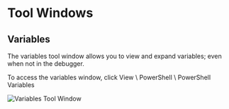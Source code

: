 # Tool Windows

## Variables&#x20;

The variables tool window allows you to view and expand variables; even when not in the debugger.

To access the variables window, click View \ PowerShell \ PowerShell Variables

![Variables Tool Window](<../../.gitbook/assets/image (69).png>)
